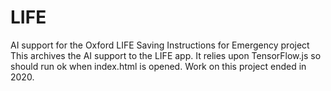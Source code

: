 # LIFE
 AI support for the Oxford LIFE Saving Instructions for Emergency project
This archives the AI support to the LIFE app. It relies upon TensorFlow.js so should run ok when index.html is opened. Work on this project ended in 2020.
